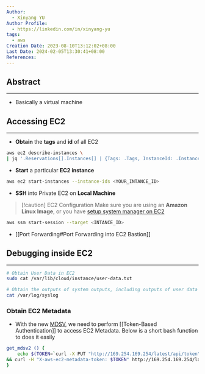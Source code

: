 ```yaml
---
Author:
  - Xinyang YU
Author Profile:
  - https://linkedin.com/in/xinyang-yu
tags:
  - aws
Creation Date: 2023-08-10T13:12:02+08:00
Last Date: 2024-02-05T13:30:41+08:00
References: 
---
```

## Abstract
---
- Basically a virtual machine 


## Accessing EC2
---
- **Obtain** the **tags** and **id** of all EC2
```bash
aws ec2 describe-instances \
| jq '.Reservations[].Instances[] | {Tags: .Tags, InstanceId: .InstanceId, State: .State}'
```

- **Start** a particular **EC2 instance**
```bash
aws ec2 start-instances --instance-ids <YOUR_INTANCE_ID>
```

- **SSH** into Private EC2 on **Local Machine**
>[!caution] EC2 Configuration
>Make sure you are using an **Amazon Linux Image**, or you have [setup system manager on EC2](https://docs.aws.amazon.com/systems-manager/latest/userguide/systems-manager-setting-up.html)
```bash
aws ssm start-session --target <INTANCE_ID>
```

- [[Port Forwarding#Port Forwarding into EC2 Bastion]]

## Debugging inside EC2
---
```bash title="Cheatsheet"
# Obtain User Data in EC2
sudo cat /var/lib/cloud/instance/user-data.txt

# Obtain the outputs of system outputs, including outputs of user data
cat /var/log/syslog
```


### Obtain EC2 Metadata
- With the new [MDSV](https://docs.aws.amazon.com/AWSEC2/latest/UserGuide/configuring-instance-metadata-service.html), we need to perform [[Token-Based Authentication]] to access EC2 Metadata. Below is a short bash function to does it easily
```bash
get_mdsv2 () {
	echo $(TOKEN=`curl -X PUT "http://169.254.169.254/latest/api/token" -H "X-aws-ec2-metadata-token-ttl-seconds: 21600" 2>/dev/null` \
&& curl -H "X-aws-ec2-metadata-token: $TOKEN" http://169.254.169.254/latest/meta-data/${1} 2>/dev/null)
}
```
